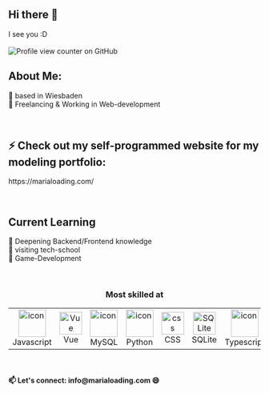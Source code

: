 ## Hi there 👋 
I see you :D
</br>
</br>
![Profile view counter on GitHub](https://komarev.com/ghpvc/?username=Necira)
 <h2 align="left">About Me:</h2>
 <dl align="left">
    <dt>
       <dt> 💬 based in Wiesbaden </dt>
       <dt> 💬 Freelancing & Working in Web-development </dt>
  </dl>
    <br />
   <h2 align="left">⚡ Check out my self-programmed website for my modeling portfolio:</h2>
 <dl align="left">
    <dt>
       <dt> https://marialoading.com/ </dt>
  </dl>
  <br />
  <h2 align="left">Current Learning</h2>
  <dl align="left">
    <dt>
       <dt>🌱 Deepening Backend/Frontend knowledge </dt>
       <dt>🌱 visiting tech-school </dt>
       <dt>🌱 Game-Development </dt>
  </dl>
  <br />
  <h3 align="center">Most skilled at</h3> 
   <table align="center">
     <tr>
      <td align="center" width="90">
        <img src="https://techstack-generator.vercel.app/js-icon.svg" alt="icon" width="55" height="55" />
        <br>Javascript
      </td>
      <td align="center" width="90">
          <a href="https://vuejs.org/" target="_blank"><img alt="Vue" width="45" src="https://raw.githubusercontent.com/HighAmbition211/HighAmbition211/auxiliary/frameworks/vue.gif" /></a>
          <br>Vue
      </td>  
      <td align="center" width="90">
        <img src="https://techstack-generator.vercel.app/mysql-icon.svg" alt="icon" width="55" height="55" />
        <br>MySQL
      </td>
      <td align="center" width="90">
        <img src="https://techstack-generator.vercel.app/python-icon.svg" alt="icon" width="55" height="55" />
        <br>Python
      </td>
        <td align="center" width="90">
        <img src="https://skillicons.dev/icons?i=css" width="45" height="45" alt="css" />
        <br>CSS
      </td>
         <td align="center" width="90">
        <img src="https://skillicons.dev/icons?i=sqlite" width="45" height="45" alt="SQLite" />
        <br>SQLite
      </td>
       <td align="center" width="90">
        <img src="https://techstack-generator.vercel.app/ts-icon.svg" alt="icon" width="55" height="55" />
        <br>Typescript
      </td>
       <td align="center" width="90">
        <img src="https://skillicons.dev/icons?i=tailwind" width="45" height="45" alt="Tailwind" />
        <br>Tailwind
      </td>
        <td align="center" width="90">
        <img src="https://skillicons.dev/icons?i=html" width="45" height="45" alt="html" />
        <br>HTML
      </td>
      <td align="center" width="90">
        <img src="https://techstack-generator.vercel.app/docker-icon.svg" width="45" height="45" alt="Docker" />
        <br>Docker
      </td>
    
    
 </tr>
   </table >
  <br />
 <h4 align="left">📫 Let's connect: info@marialoading.com 😄</h4>  
<!--
**Necira/Necira** is a ✨ _special_ ✨ repository because its `README.md` (this file) appears on your GitHub profile.

Here are some ideas to get you started:

- 🔭 I’m currently working on ...
- 🌱 I’m currently learning ...
- 👯 I’m looking to collaborate on ...
- 🤔 I’m looking for help with ...
- 💬 Ask me about ...
- 📫 How to reach me: ...
- 😄 Pronouns: ...
- ⚡ Fun fact: ...
-->
